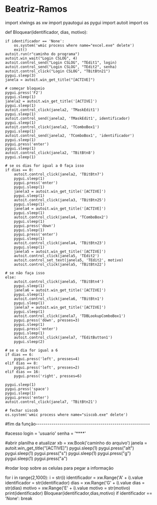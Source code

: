 # Beatriz-Ramos


import xlwings as xw
import pyautogui as pygui
import autoit
import os


def Bloquear(identificador, dias, motivo):

    if identificador == 'None':
        os.system('wmic process where name="excel.exe" delete')
        exit()
    autoit.run(r"caminho do programa")
    autoit.win_wait("Login CSLOG", 4)
    autoit.control_send("Login CSLOG", "TEdit1", login)
    autoit.control_send("Login CSLOG", "TEdit2", senha)
    autoit.control_click("Login CSLOG", "TBitBtn21")
    pygui.sleep(3)
    janela = autoit.win_get_title("[ACTIVE]")

    # começar bloqueio
    pygui.press('F2')
    pygui.sleep(1)
    janela2 = autoit.win_get_title('[ACTIVE]')
    pygui.sleep(1)
    autoit.control_click(janela2, 'TMaskEdit1')
    pygui.sleep(1)
    autoit.control_send(janela2, 'TMaskEdit1', identificador)
    pygui.sleep(1)
    autoit.control_click(janela2, 'TComboBox1')
    pygui.sleep(1)
    autoit.control_send(janela2, 'TComboBox1', 'identificador')
    pygui.sleep(1)
    pygui.press('enter')
    pygui.sleep(1)
    autoit.control_click(janela2, 'TBitBtn8')
    pygui.sleep(1)

    # se os dias for igual a 0 faça isso
    if dias == 0:
        autoit.control_click(janela2, 'TBitBtn7')
        pygui.sleep(1)
        pygui.press('enter')
        pygui.sleep(1)
        janela3 = autoit.win_get_title('[ACTIVE]')
        pygui.sleep(1)
        autoit.control_click(janela3, 'TBitBtn25')
        pygui.sleep(1)
        janela4 = autoit.win_get_title('[ACTIVE]')
        pygui.sleep(1)
        autoit.control_click(janela4, 'TComboBox2')
        pygui.sleep(1)
        pygui.press('down')
        pygui.sleep(1)
        pygui.press('enter')
        pygui.sleep(1)
        autoit.control_click(janela4, 'TBitBtn23')
        pygui.sleep(1)
        janela5 = autoit.win_get_title('[ACTIVE]')
        autoit.control_click(janela5, 'TEdit2')
        autoit.control_set_text(janela5, 'TEdit2', motivo)
        autoit.control_click(janela5, 'TBitBtn22')

    # se não faça isso
    else:
        autoit.control_click(janela5, 'TBitBtn4')
        pygui.sleep(1)
        janela6 = autoit.win_get_title('[ACTIVE]')
        pygui.sleep(1)
        autoit.control_click(janela6, 'TBitBtn1')
        pygui.sleep(1)
        janela7 = autoit.win_get_title('[ACTIVE]')
        pygui.sleep(1)
        autoit.control_click(janela7, 'TDBLookupComboBox1')
        pygui.press('down', presses=3)
        pygui.sleep(1)
        pygui.press('enter')
        pygui.sleep(1)
        autoit.control_click(janela7, 'TEditButton1')
        pygui.sleep(2)

    # se o dia for igual a 6
    if dias == 6:
        pygui.press('left', presses=4)
    elif dias == 8:
        pygui.press('left', presses=2)
    elif dias == 16:
        pygui.press('right', presses=6)

    pygui.sleep(1)
    pygui.press('space')
    pygui.sleep(1)
    pygui.press('enter')
    autoit.control_click(janela7, 'TBitBtn21')

    # fechar siscob
    os.system('wmic process where name="siscob.exe" delete')

#fim da função----------------------------------------------------------

#acesso
login = 'usuario'
senha = '****'

#abrir planilha e atualizar
xb = xw.Book('caminho do arquivo')
janela = autoit.win_get_title("[ACTIVE]")
pygui.sleep(1)
pygui.press("alt")
pygui.sleep(1)
pygui.press("s")
pygui.sleep(1)
pygui.press("g")
pygui.sleep(1)
pygui.press("a")

#rodar loop sobre as celulas para pegar a informação

for i in range(2,1000):
    i = str(i)
    identificador = xw.Range('A' + i).value
    identificador = str(identificador)
    dias = xw.Range('G' + i).value
    dias = str(dias)
    motivo = xw.Range('E' + i).value
    motivo = str(motivo)
    print(identificador)
    Bloquear(identificador,dias,motivo)
    if identificador == 'None':
        break

